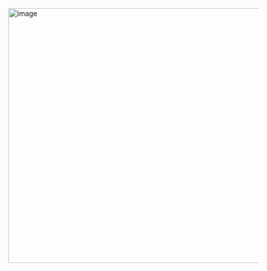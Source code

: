 
<img width="677" height="513" alt="image" src="https://github.com/user-attachments/assets/6857f0a2-5f21-43cd-9ece-622672ba1f5a" />
